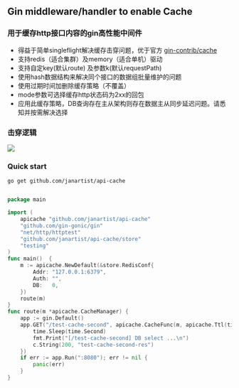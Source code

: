 ## Gin middleware/handler to enable Cache

### 用于缓存http接口内容的gin高性能中间件

- 得益于简单singleflight解决缓存击穿问题，优于官方 [gin-contrib/cache](https://github.com/gin-contrib/cache)
- 支持redis（适合集群）及memory（适合单机）驱动
- 支持自定key(默认route) 及参数k(默认requestPath)
- 使用hash数据结构来解决同个接口的数据组批量维护的问题
- 使用过期时间加删除缓存策略（不覆盖）
- mode参数可选择缓存http状态码为2xx的回包
- 应用此缓存策略，DB查询存在主从架构则存在数据主从同步延迟问题。请悉知并按需解决选择


### 击穿逻辑

![](https://github.com/janartist/gin-api-cache/blob/main/cache.jpg)

### Quick start

```shell
go get github.com/janartist/api-cache
```

```go

package main

import (
    apicache "github.com/janartist/api-cache"
    "github.com/gin-gonic/gin"
    "net/http/httptest"
    "github.com/janartist/api-cache/store"
    "testing"
)
func main()  {
	m := apicache.NewDefault(&store.RedisConf{
		Addr: "127.0.0.1:6379",
		Auth: "",
		DB:   0,
	})
	route(m)
}
func route(m *apicache.CacheManager) {
	app := gin.Default()
	app.GET("/test-cache-second", apicache.CacheFunc(m, apicache.Ttl(time.Second), apicache.Single(true)), func(c *gin.Context) {
		time.Sleep(time.Second)
		fmt.Print("[/test-cache-second] DB select ...\n")
		c.String(200, "test-cache-second-res")
	})
	if err := app.Run(":8080"); err != nil {
		panic(err)
	}
}

```
